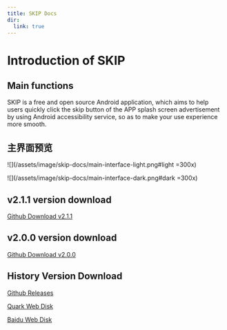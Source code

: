 ```yaml
---
title: SKIP Docs
dir:
  link: true
---
```


# Introduction of SKIP

## Main functions

SKIP is a free and open source Android application, which aims to help users quickly click the skip button of the APP splash screen advertisement by using Android accessibility service, so as to make your use experience more smooth.

## 主界面预览

![](/assets/image/skip-docs/main-interface-light.png#light =300x)

![](/assets/image/skip-docs/main-interface-dark.png#dark =300x)

## v2.1.1 version download

[Github Download v2.1.1](https://gh.api.99988866.xyz/https://github.com/GuoXiCheng/SKIP/releases/download/v2.1.1/SKIP-v2.1.1.apk)

## v2.0.0 version download

[Github Download v2.0.0](https://gh.api.99988866.xyz/https://github.com/GuoXiCheng/SKIP/releases/download/v2.0.0/SKIP-v2.0.0.apk)

## History Version Download

[Github Releases](https://github.com/GuoXiCheng/SKIP/releases)

[Quark Web Disk](https://pan.quark.cn/s/8502a8ff74c3)

[Baidu Web Disk](https://pan.baidu.com/s/1tDXPcEUSZj5qNkOEmToz0A?pwd=m9u9)

